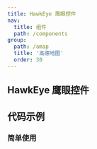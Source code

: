 ```yaml
---
title: HawkEye 鹰眼控件
nav:
  title: 组件
  path: /components
group:
  path: /amap
  title: '高德地图'
  order: 30
---
```


## HawkEye 鹰眼控件

## 代码示例

### 简单使用

<code src="../demos/demo-13.tsx" />
